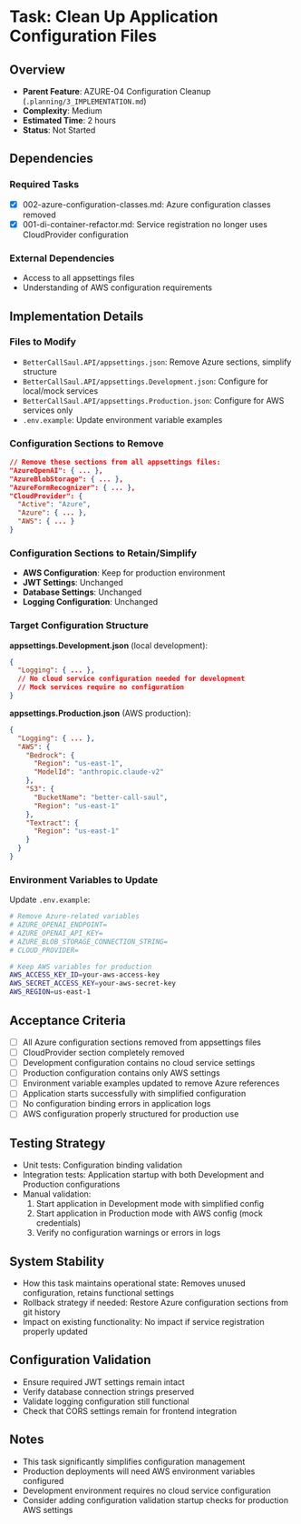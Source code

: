 # Task: Clean Up Application Configuration Files

## Overview
- **Parent Feature**: AZURE-04 Configuration Cleanup (`.planning/3_IMPLEMENTATION.md`)
- **Complexity**: Medium
- **Estimated Time**: 2 hours
- **Status**: Not Started

## Dependencies
### Required Tasks
- [x] 002-azure-configuration-classes.md: Azure configuration classes removed
- [x] 001-di-container-refactor.md: Service registration no longer uses CloudProvider configuration

### External Dependencies
- Access to all appsettings files
- Understanding of AWS configuration requirements

## Implementation Details
### Files to Modify
- `BetterCallSaul.API/appsettings.json`: Remove Azure sections, simplify structure
- `BetterCallSaul.API/appsettings.Development.json`: Configure for local/mock services
- `BetterCallSaul.API/appsettings.Production.json`: Configure for AWS services only
- `.env.example`: Update environment variable examples

### Configuration Sections to Remove
```json
// Remove these sections from all appsettings files:
"AzureOpenAI": { ... },
"AzureBlobStorage": { ... },
"AzureFormRecognizer": { ... },
"CloudProvider": {
  "Active": "Azure",
  "Azure": { ... },
  "AWS": { ... }
}
```

### Configuration Sections to Retain/Simplify
- **AWS Configuration**: Keep for production environment
- **JWT Settings**: Unchanged
- **Database Settings**: Unchanged
- **Logging Configuration**: Unchanged

### Target Configuration Structure
**appsettings.Development.json** (local development):
```json
{
  "Logging": { ... },
  // No cloud service configuration needed for development
  // Mock services require no configuration
}
```

**appsettings.Production.json** (AWS production):
```json
{
  "Logging": { ... },
  "AWS": {
    "Bedrock": {
      "Region": "us-east-1",
      "ModelId": "anthropic.claude-v2"
    },
    "S3": {
      "BucketName": "better-call-saul",
      "Region": "us-east-1"
    },
    "Textract": {
      "Region": "us-east-1"
    }
  }
}
```

### Environment Variables to Update
Update `.env.example`:
```bash
# Remove Azure-related variables
# AZURE_OPENAI_ENDPOINT=
# AZURE_OPENAI_API_KEY=
# AZURE_BLOB_STORAGE_CONNECTION_STRING=
# CLOUD_PROVIDER=

# Keep AWS variables for production
AWS_ACCESS_KEY_ID=your-aws-access-key
AWS_SECRET_ACCESS_KEY=your-aws-secret-key
AWS_REGION=us-east-1
```

## Acceptance Criteria
- [ ] All Azure configuration sections removed from appsettings files
- [ ] CloudProvider section completely removed
- [ ] Development configuration contains no cloud service settings
- [ ] Production configuration contains only AWS settings
- [ ] Environment variable examples updated to remove Azure references
- [ ] Application starts successfully with simplified configuration
- [ ] No configuration binding errors in application logs
- [ ] AWS configuration properly structured for production use

## Testing Strategy
- Unit tests: Configuration binding validation
- Integration tests: Application startup with both Development and Production configurations
- Manual validation:
  1. Start application in Development mode with simplified config
  2. Start application in Production mode with AWS config (mock credentials)
  3. Verify no configuration warnings or errors in logs

## System Stability
- How this task maintains operational state: Removes unused configuration, retains functional settings
- Rollback strategy if needed: Restore Azure configuration sections from git history
- Impact on existing functionality: No impact if service registration properly updated

## Configuration Validation
- Ensure required JWT settings remain intact
- Verify database connection strings preserved
- Validate logging configuration still functional
- Check that CORS settings remain for frontend integration

## Notes
- This task significantly simplifies configuration management
- Production deployments will need AWS environment variables configured
- Development environment requires no cloud service configuration
- Consider adding configuration validation startup checks for production AWS settings